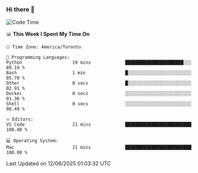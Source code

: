 ### Hi there 👋


<!--START_SECTION:waka-->
![Code Time](http://img.shields.io/badge/Code%20Time-1%2C917%20hrs%2058%20mins-blue)

📊 **This Week I Spent My Time On** 

```text
🕑︎ Time Zone: America/Toronto

💬 Programming Languages: 
Python                   19 mins             ██████████████████████░░░   89.19 % 
Bash                     1 min               █░░░░░░░░░░░░░░░░░░░░░░░░   05.70 % 
Other                    0 secs              █░░░░░░░░░░░░░░░░░░░░░░░░   02.91 % 
Docker                   0 secs              ░░░░░░░░░░░░░░░░░░░░░░░░░   01.36 % 
Shell                    0 secs              ░░░░░░░░░░░░░░░░░░░░░░░░░   00.49 % 

🔥 Editors: 
VS Code                  21 mins             █████████████████████████   100.00 % 

💻 Operating System: 
Mac                      21 mins             █████████████████████████   100.00 % 
```


 Last Updated on 12/06/2025 01:03:32 UTC
<!--END_SECTION:waka-->

<!--
**SillyPasty/SillyPasty** is a ✨ _special_ ✨ repository because its `README.md` (this file) appears on your GitHub profile.

Here are some ideas to get you started:

- 🔭 I’m currently working on ...
- 🌱 I’m currently learning ...
- 👯 I’m looking to collaborate on ...
- 🤔 I’m looking for help with ...
- 💬 Ask me about ...
- 📫 How to reach me: ...
- 😄 Pronouns: ...
- ⚡ Fun fact: ...
-->


